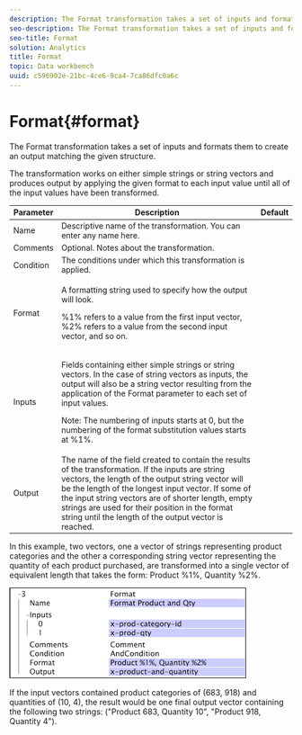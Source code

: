 ```yaml
---
description: The Format transformation takes a set of inputs and formats them to create an output matching the given structure.
seo-description: The Format transformation takes a set of inputs and formats them to create an output matching the given structure.
seo-title: Format
solution: Analytics
title: Format
topic: Data workbench
uuid: c596902e-21bc-4ce6-9ca4-7ca86dfc0a6c
---
```


# Format{#format}

The Format transformation takes a set of inputs and formats them to create an output matching the given structure.

 The transformation works on either simple strings or string vectors and produces output by applying the given format to each input value until all of the input values have been transformed.

<table id="table_3953C993167248AA9A47964A51C4AB5D"> 
 <thead> 
  <tr> 
   <th colname="col1" class="entry"> Parameter </th> 
   <th colname="col2" class="entry"> Description </th> 
   <th colname="col3" class="entry"> Default </th> 
  </tr> 
 </thead>
 <tbody> 
  <tr> 
   <td colname="col1"> Name </td> 
   <td colname="col2"> Descriptive name of the transformation. You can enter any name here. </td> 
   <td colname="col3"></td> 
  </tr> 
  <tr> 
   <td colname="col1"> Comments </td> 
   <td colname="col2"> Optional. Notes about the transformation. </td> 
   <td colname="col3"></td> 
  </tr> 
  <tr> 
   <td colname="col1"> Condition </td> 
   <td colname="col2"> The conditions under which this transformation is applied. </td> 
   <td colname="col3"></td> 
  </tr> 
  <tr> 
   <td colname="col1"> Format </td> 
   <td colname="col2"> <p>A formatting string used to specify how the output will look. </p> <p> %1% refers to a value from the first input vector, %2% refers to a value from the second input vector, and so on. </p> </td> 
   <td colname="col3"></td> 
  </tr> 
  <tr> 
   <td colname="col1"> Inputs </td> 
   <td colname="col2"> <p>Fields containing either simple strings or string vectors. In the case of string vectors as inputs, the output will also be a string vector resulting from the application of the <span class="wintitle"> Format</span> parameter to each set of input values. </p> <p> <p>Note:  The numbering of inputs starts at 0, but the numbering of the format substitution values starts at %1%. </p> </p> </td> 
   <td colname="col3"></td> 
  </tr> 
  <tr> 
   <td colname="col1"> Output </td> 
   <td colname="col2"> The name of the field created to contain the results of the transformation. If the inputs are string vectors, the length of the output string vector will be the length of the longest input vector. If some of the input string vectors are of shorter length, empty strings are used for their position in the format string until the length of the output vector is reached. </td> 
   <td colname="col3"></td> 
  </tr> 
 </tbody> 
</table>

In this example, two vectors, one a vector of strings representing product categories and the other a corresponding string vector representing the quantity of each product purchased, are transformed into a single vector of equivalent length that takes the form: Product %1%, Quantity %2%.

![](assets/cfg_TransformationType_Format.png)

If the input vectors contained product categories of (683, 918) and quantities of (10, 4), the result would be one final output vector containing the following two strings: ("Product 683, Quantity 10", "Product 918, Quantity 4"). 
